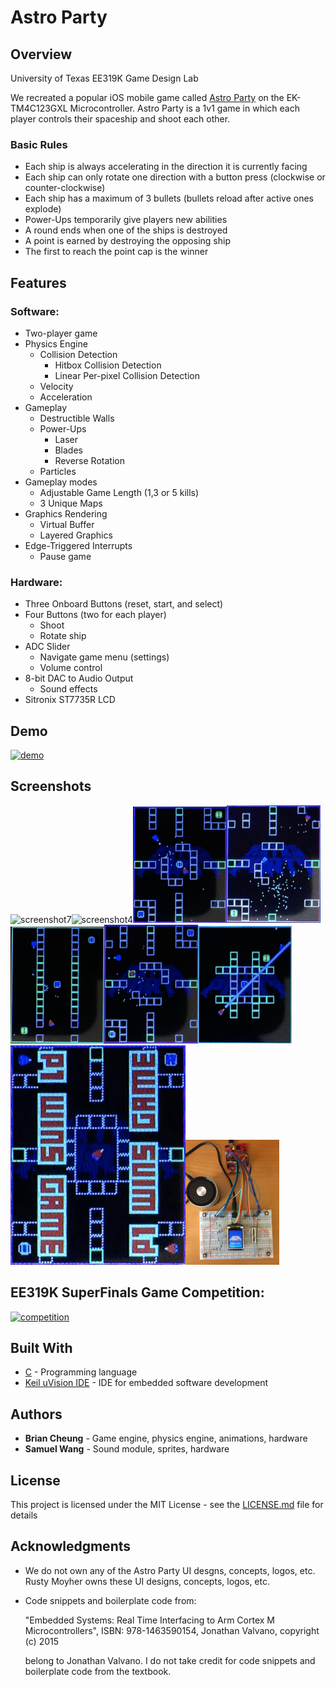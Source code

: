 # Astro Party

## Overview

University of Texas EE319K Game Design Lab

We recreated a popular iOS mobile game called [Astro Party](https://itunes.apple.com/us/app/astro-party/id904693943?mt=8) on the EK-TM4C123GXL Microcontroller.
Astro Party is a 1v1 game in which each player controls their spaceship and shoot each other. 

### Basic Rules
* Each ship is always accelerating in the direction it is currently facing
* Each ship can only rotate one direction with a button press (clockwise or counter-clockwise)
* Each ship has a maximum of 3 bullets (bullets reload after active ones explode)
* Power-Ups temporarily give players new abilities
* A round ends when one of the ships is destroyed
* A point is earned by destroying the opposing ship
* The first to reach the point cap is the winner

## Features

### Software:
* Two-player game
* Physics Engine
  * Collision Detection
    * Hitbox Collision Detection
    * Linear Per-pixel Collision Detection
  * Velocity 
  * Acceleration
* Gameplay
  * Destructible Walls
  * Power-Ups
    * Laser
    * Blades
    * Reverse Rotation
  * Particles
* Gameplay modes
  * Adjustable Game Length (1,3 or 5 kills)
  * 3 Unique Maps
* Graphics Rendering
  * Virtual Buffer
  * Layered Graphics
* Edge-Triggered Interrupts
  * Pause game

### Hardware:
* Three Onboard Buttons (reset, start, and select)
* Four Buttons (two for each player)
  * Shoot
  * Rotate ship
* ADC Slider
  * Navigate game menu (settings)
  * Volume control
* 8-bit DAC to Audio Output
  * Sound effects
* Sitronix ST7735R LCD

## Demo

[<img width="300" alt="demo" src="http://img.youtube.com/vi/q_EWK4ydNm0/0.jpg">](https://youtu.be/q_EWK4ydNm0)

## Screenshots

<img width="300" alt="screenshot7" src="https://github.com/b-cheung/Astro-Party/blob/master/screenshots/Astro%20Party%20Screenshot%207.png"><img width="300" alt="screenshot4" src="https://github.com/b-cheung/Astro-Party/blob/master/screenshots/Astro%20Party%20Screenshot%204.png"><img width="150" alt="screenshot2" src="https://github.com/b-cheung/Astro-Party/blob/master/screenshots/Astro%20Party%20Screenshot%202.png"><img width="150" alt="screenshot6" src="https://github.com/b-cheung/Astro-Party/blob/master/screenshots/Astro%20Party%20Screenshot%206.png"><img width="150" alt="screenshot5" src="https://github.com/b-cheung/Astro-Party/blob/master/screenshots/Astro%20Party%20Screenshot%205.png"><img width="150" alt="screenshot1" src="https://github.com/b-cheung/Astro-Party/blob/master/screenshots/Astro%20Party%20Screenshot%201.png"><img width="150" alt="screenshot8" src="https://github.com/b-cheung/Astro-Party/blob/master/screenshots/Astro%20Party%20Screenshot%208.png"><img width="280" alt="screenshot3" src="https://github.com/b-cheung/Astro-Party/blob/master/screenshots/Astro%20Party%20Screenshot%203.png"><img width="150" alt="screenshot9" src="https://github.com/b-cheung/Astro-Party/blob/master/screenshots/Astro%20Party%20Screenshot%209.png">

## EE319K SuperFinals Game Competition:

[<img width="300" alt="competition" src="http://img.youtube.com/vi/ogT-apOq7TE/1.jpg">](https://youtu.be/ogT-apOq7TE)

## Built With

* [C](https://en.wikipedia.org/wiki/C_(programming_language)) - Programming language
* [Keil uVision IDE](http://www2.keil.com/mdk5/uvision/) - IDE for embedded software development

## Authors

* **Brian Cheung** - Game engine, physics engine, animations, hardware
* **Samuel Wang** - Sound module, sprites, hardware

## License

This project is licensed under the MIT License - see the [LICENSE.md](LICENSE.md) file for details

## Acknowledgments

* We do not own any of the Astro Party UI desgns, concepts, logos, etc. Rusty Moyher owns these UI designs, concepts, logos, etc.
* Code snippets and boilerplate code from:

  "Embedded Systems: Real Time Interfacing to Arm Cortex M Microcontrollers", ISBN: 978-1463590154, Jonathan Valvano, copyright (c) 2015 

  belong to Jonathan Valvano. I do not take credit for code snippets and boilerplate code from the textbook.
